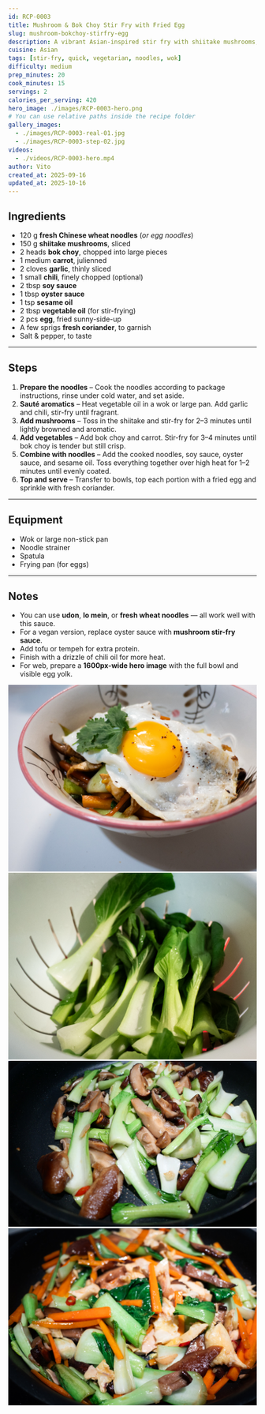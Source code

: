 ```yaml
---
id: RCP-0003
title: Mushroom & Bok Choy Stir Fry with Fried Egg
slug: mushroom-bokchoy-stirfry-egg
description: A vibrant Asian-inspired stir fry with shiitake mushrooms, bok choy, carrots, and coriander — finished with a golden fried egg on top.
cuisine: Asian
tags: [stir-fry, quick, vegetarian, noodles, wok]
difficulty: medium
prep_minutes: 20
cook_minutes: 15
servings: 2
calories_per_serving: 420
hero_image: ./images/RCP-0003-hero.png
# You can use relative paths inside the recipe folder
gallery_images:
  - ./images/RCP-0003-real-01.jpg
  - ./images/RCP-0003-step-02.jpg
videos:
  - ./videos/RCP-0003-hero.mp4
author: Vito
created_at: 2025-09-16
updated_at: 2025-10-16
---
```



## Ingredients

* 120 g **fresh Chinese wheat noodles** (*or egg noodles*)
* 150 g **shiitake mushrooms**, sliced
* 2 heads **bok choy**, chopped into large pieces
* 1 medium **carrot**, julienned
* 2 cloves **garlic**, thinly sliced
* 1 small **chili**, finely chopped (optional)
* 2 tbsp **soy sauce**
* 1 tbsp **oyster sauce**
* 1 tsp **sesame oil**
* 2 tbsp **vegetable oil** (for stir-frying)
* 2 pcs **egg**, fried sunny-side-up
* A few sprigs **fresh coriander**, to garnish
* Salt & pepper, to taste

---

## Steps

1. **Prepare the noodles** – Cook the noodles according to package instructions, rinse under cold water, and set aside.
2. **Sauté aromatics** – Heat vegetable oil in a wok or large pan. Add garlic and chili, stir-fry until fragrant.
3. **Add mushrooms** – Toss in the shiitake and stir-fry for 2–3 minutes until lightly browned and aromatic.
4. **Add vegetables** – Add bok choy and carrot. Stir-fry for 3–4 minutes until bok choy is tender but still crisp.
5. **Combine with noodles** – Add the cooked noodles, soy sauce, oyster sauce, and sesame oil. Toss everything together over high heat for 1–2 minutes until evenly coated.
6. **Top and serve** – Transfer to bowls, top each portion with a fried egg and sprinkle with fresh coriander.

---

## Equipment

* Wok or large non-stick pan
* Noodle strainer
* Spatula
* Frying pan (for eggs)

---

## Notes

* You can use **udon**, **lo mein**, or **fresh wheat noodles** — all work well with this sauce.
* For a vegan version, replace oyster sauce with **mushroom stir-fry sauce**.
* Add tofu or tempeh for extra protein.
* Finish with a drizzle of chili oil for more heat.
* For web, prepare a **1600px-wide hero image** with the full bowl and visible egg yolk.

![Mushroom & Bok Choy Stir Fry with Fried Egg Final](./images/RCP-0003-real-01.jpg)
![Mushroom & Bok Choy Stir Fry with Fried Egg Step 1](./images/RCP-0003-real-02.jpg)
![Mushroom & Bok Choy Stir Fry with Fried Egg Step 2](./images/RCP-0003-real-03.jpg)
![Mushroom & Bok Choy Stir Fry with Fried Egg Step 3](./images/RCP-0003-real-04.jpg)

